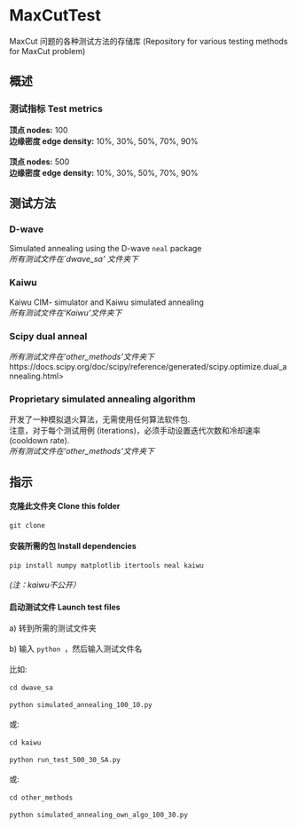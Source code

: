 # MaxCutTest
 MaxCut 问题的各种测试方法的存储库 (Repository for various testing methods for MaxCut problem)

<h2> 概述  </h2>
<h3>测试指标 Test metrics</h3>
 
 
 <b>顶点 nodes:</b> 100
 <br>
 <b>边缘密度 edge density:</b> 10%, 30%, 50%, 70%, 90%
 <br><br>
 <b>顶点 nodes:</b> 500
 <br>
 <b>边缘密度 edge density:</b> 10%, 30%, 50%, 70%, 90%
 
 
<h2>测试方法 </h2>
<h3>D-wave </h3>
Simulated annealing using the D-wave <code>neal</code> package<br>
<em>所有测试文件在`dwave_sa' 文件夹下   </em> 
<br>
<https://github.com/dwavesystems/dwave-neal>

<h3>Kaiwu </h3>
Kaiwu CIM- simulator and Kaiwu simulated annealing  <br>
<em>所有测试文件在‘Kaiwu'文件夹下  </em> 

<h3> Scipy dual anneal </h3>
<em> 所有测试文件在‘other_methods'文件夹下  </em> 
<br>
<a>https://docs.scipy.org/doc/scipy/reference/generated/scipy.optimize.dual_annealing.html></a>
<h3> Proprietary simulated annealing algorithm </h3>
 开发了一种模拟退火算法，无需使用任何算法软件包.<br> 注意，对于每个测试用例 (iterations)，必须手动设置迭代次数和冷却速率(cooldown rate).<br>
<em> 所有测试文件在‘other_methods'文件夹下  </em> 

 <h2>指示 </h2>
 <h4>克隆此文件夹 Clone this folder</h4>
   <code>git clone</code>  

<h4>安装所需的包 Install dependencies</h4>
  <code>pip install numpy matplotlib itertools neal kaiwu</code> <br><br>
 <em> (注：kaiwu不公开）</em>
  <h4>启动测试文件 Launch test files </h4>
  a) 转到所需的测试文件夹   <br> <br>
 b) 输入 <code>python </code>，然后输入测试文件名  <br>
<br>
比如: <br><br> 
<code>cd dwave_sa</code><br> <br>
<code>python simulated_annealing_100_10.py</code>
<br><br>
或:
<br><br>
<code>cd kaiwu</code><br> <br>
<code>python run_test_500_30_SA.py</code>
<br><br>
或:
<br><br>
<code>cd other_methods</code><br> <br>
<code>python simulated_annealing_own_algo_100_30.py</code>
